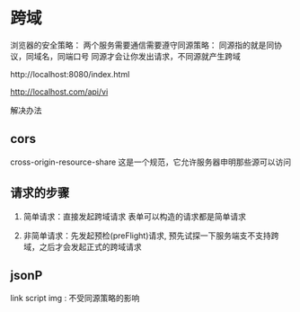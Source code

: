 # 跨域
浏览器的安全策略：
两个服务需要通信需要遵守同源策略：
同源指的就是同协议，同域名，同端口号
同源才会让你发出请求，不同源就产生跨域

http://localhost:8080/index.html

http://localhost.com/api/vi

解决办法
## cors
cross-origin-resource-share
这是一个规范，它允许服务器申明那些源可以访问

## 请求的步骤
1. 简单请求：直接发起跨域请求
表单可以构造的请求都是简单请求

2. 非简单请求：先发起预检(preFlight)请求, 预先试探一下服务端支不支持跨域，之后才会发起正式的跨域请求


## jsonP
link script img : 不受同源策略的影响